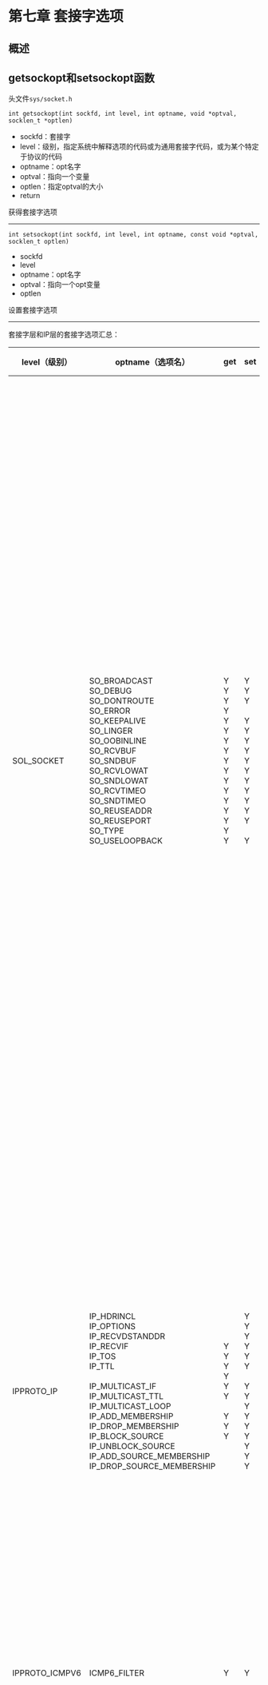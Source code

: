# 第七章 套接字选项



## 概述



## getsockopt和setsockopt函数

头文件`sys/socket.h`

`int getsockopt(int sockfd, int level, int optname, void *optval, socklen_t *optlen)`

- sockfd：套接字
- level：级别，指定系统中解释选项的代码或为通用套接字代码，或为某个特定于协议的代码
- optname：opt名字
- optval：指向一个变量
- optlen：指定optval的大小
- return

获得套接字选项

---

`int setsockopt(int sockfd, int level, int optname, const void *optval, socklen_t optlen)`

- sockfd
- level
- optname：opt名字
- optval：指向一个opt变量
- optlen

设置套接字选项

---

套接字层和IP层的套接字选项汇总：

| level（级别）            | optname（选项名）                                            | get                                                          | set                                                          | 说明                                                         | 标志                                                         | 数据类型                                                     |
| ------------------------ | ------------------------------------------------------------ | :----------------------------------------------------------- | ------------------------------------------------------------ | ------------------------------------------------------------ | ------------------------------------------------------------ | :----------------------------------------------------------- |
| SOL_SOCKET               | SO_BROADCAST<br>SO_DEBUG<br>SO_DONTROUTE<br>SO_ERROR<br>SO_KEEPALIVE<br>SO_LINGER<br>SO_OOBINLINE<br>SO_RCVBUF<br>SO_SNDBUF<br>SO_RCVLOWAT<br>SO_SNDLOWAT<br>SO_RCVTIMEO<br>SO_SNDTIMEO<br>SO_REUSEADDR<br>SO_REUSEPORT<br>SO_TYPE<br>SO_USELOOPBACK | Y<br>Y<br>Y<br>Y<br>Y<br>Y<br>Y<br>Y<br>Y<br>Y<br>Y<br>Y<br>Y<br>Y<br>Y<br>Y<br>Y | Y<br>Y<br>Y<br><br>Y<br>Y<br>Y<br>Y<br>Y<br>Y<br>Y<br>Y<br>Y<br>Y<br>Y<br><br>Y | - 允许发送广播数据报<br>- 开启调试跟踪<br>- 绕过外出路由表查询<br>- 获取待处理错误并清除<br>- 周期性测试连接是否仍存活<br>- 若有数据待发送则延迟关闭<br>- 让接收到的带外数据继续在线留存<br>- 接收缓冲区大小<br>- 发送缓冲区大小<br>- 接收缓冲区低水位标记<br>- 发送缓冲区低水位标记<br>- 接收超时<br>- 发送超时<br>- 允许重用本地地址<br>- 允许重用本地端口<br>- 取得套接字类型<br>- 路由套接字取得所发送数据的副本 | Y<br>Y<br>Y<br><br>Y<br><br>Y<br><br><br><br><br><br>Y<br>Y<br><br>Y<br>Y | int<br>int<br>int<br>int<br>int<br>linger<br>int<br>int<br>int<br>int<br>int<br>timeval<br>timeval<br>int<br>int<br>int<br>int |
| IPPROTO_IP               | IP_HDRINCL<br>IP_OPTIONS<br>IP_RECVDSTANDDR<br>IP_RECVIF<br>IP_TOS<br>IP_TTL<br><br>IP_MULTICAST_IF<br>IP_MULTICAST_TTL<br>IP_MULTICAST_LOOP<br>IP_ADD_MEMBERSHIP<br>IP_DROP_MEMBERSHIP<br>IP_BLOCK_SOURCE<br>IP_UNBLOCK_SOURCE<br>IP_ADD_SOURCE_MEMBERSHIP<br>IP_DROP_SOURCE_MEMBERSHIP | Y<br>Y<br>Y<br>Y<br>Y<br>Y<br><br>Y<br>Y<br>Y                | Y<br>Y<br>Y<br>Y<br>Y<br>Y<br><br>Y<br>Y<br>Y<br>Y<br>Y<br>Y<br>Y<br>Y<br>Y | - 随数据包含的IP首部<br>- IP首部选项<br>- 返回目的IP地址<br>- 返回接收接口索引<br>- 服务类型和优先权<br>- 存活时间<br><br>- 指定外出接口<br>- 指定外出TTL<br>- 指定是否环回<br>- 加入多播组<br>- 离开多播组<br>- 阻塞多播组<br>- 开通多播组<br>- 加入源特定多播组<br>- 离开源特定多播组 | Y<br><br>Y<br>Y<br><br>                                      | int<br>(见正文)<br>int<br>int<br>int<br>int<br><br>in_addr{}<br>u_char<br>u_char<br>ip_mreq{}<br>ip_mreq{}<br>ip_mreq_source{}<br>ip_mreq_source{}<br>ip_mreq_source{}<br>ip_mreq_source{} |
| IPPROTO_ICMPV6           | ICMP6_FILTER                                                 | Y                                                            | Y                                                            | - 指定待传递的ICMPv6消息类型                                 |                                                              | ivmp6_filter{}                                               |
| IPPROTO_IPV6             | IPV6_CHECKSUM<br>IPV6_DONTFRAG<br>IPV6_NEXTHOP<br>IPV6_PATHMTU<br>IPV6_RECVDSTOPTS<br>IPV6_RECVHOPLIMIT<br>IPV6_RECVHOPOPTS<br>IPV6_RECVPATHMTU<br>IPV6_RECVPKTINFO<br>IPV6_RECVRTHDR<br>IPV6_RECVTCLASS<br>IPV6_UNICAST_HOPS<br>IPV6_USE_MIN_MTU<br>IPV6_V60NLY<br>IPV6_XXX<br><br>IPV6_MULTICAST_IP<br>IPV6_MULTICAST_HOPS<br>IPV6_MULTICAST_LOOP<br>IPV6_JOIN_GROUP<br>IPV6_LEAVE_GROUP | Y<br>Y<br>Y<br>Y<br>Y<br>Y<br>Y<br>Y<br>Y<br>Y<br>Y<br>Y<br>Y<br>Y<br>Y<br><br>Y<br>Y<br>Y<br><br> | Y<br>Y<br>Y<br><br>Y<br>Y<br>Y<br>Y<br>Y<br>Y<br>Y<br>Y<br>Y<br>Y<br>Y<br><br>Y<br>Y<br>Y<br>Y<br>Y | - 用于原始套接字的校验和字段偏移<br>- 丢弃大的分组而非将其分片<br>- 指定下一跳地址<br>- 获取当前路径MTU<br>接收目的地址选项<br>- 接收单播跳限<br>- 接收步跳选项<br>- 接收路径MTU<br>- 接收分组信息<br>- 接收源路径<br>- 接收流通类型<br>- 默认单播跳限<br>- 使用最小MTU<br>- 禁止v4兼容<br>- 粘附性辅助数据<br><br>- 指定外出接口<br>- 指定外出跳限<br>- 指定是否环回<br>- 加入多播组<br>- 离开多播组 | <br>Y<br><br><br>Y<br>Y<br>Y<br>Y<br>Y<br>Y<br>Y<br>Y<br>Y<br>Y<br>Y<br>Y<br><br><br>Y<br><br><br> | int<br>int<br>sockaddr_in6{}<br>ip6_mtuinfo{}<br>int<br>int<br>int<br>int<br>int<br>int<br>int<br>int<br>int<br>int<br>(见正文)<br><br>u_int<br>int<br>u_int<br>ipv6_mreq{}<br>ipv6_mreq{} |
| IPPROTO_IP或IPPROTO_IPV6 | MCAST_JOIN_GROUP<br>MCAST_LEAVE_GROUP<br>MCAST_BLOCK_SOURCE<br>MCAST_UNBLOCK_SOURCE<br>MCAST_JOIN_SOURCE_GROUP<br>MCAST_LEAVE_SOURCE_GROUP |                                                              | Y<br>Y<br>Y<br>Y<br>Y<br>Y                                   | - 加入多播组<br>- 离开多播组<br>- 阻塞多播源<br>- 开通多播源<br>- 加入源特定多播组<br>- 离开源特定多播组 |                                                              | group_req{}<br>group_source_req{}<br>group_source_req{}<br>group_source_req{}<br>group_source_req{}<br>group_source_req{} |

传输层的套接字选项汇总：

| level（级别） | optname（选项名）                                            | get                                                          | set                                                          | 说明                                                         | 标志                                                         | 数据类型                                                     |
| ------------- | ------------------------------------------------------------ | ------------------------------------------------------------ | ------------------------------------------------------------ | ------------------------------------------------------------ | ------------------------------------------------------------ | ------------------------------------------------------------ |
| IPPROTO_TCP   | TCP_MAXSEG<br>TCP_NODELAY                                    | Y<br>Y                                                       | Y<br>Y                                                       | - TCP最大分节大小<br>- 禁止Nagle算法                         | <br>Y                                                        | int<br>int                                                   |
| IPPROTO_SCTP  | SCTP_ADAPTION_LAYER<br>SCTP_ASSOCINFO<br>SCTP_AUTOCLOSE<br>SCTP_DEFAULT_SEND_PARAM<br>SCTP_DISABLE_FRAGMENTS<br>SCTP_EVENTS<br>SCTP_GET_PEER_ADDR_INFO<br>SCTP_I_WANT_MAPPED_V4_ADDR<br>SCTP_INITMSG<br>SCTP_MAXBURST<br>SCTP_MAXSEG<br>SCTP_NODELAY<br>SCTP_PEER_ADDR_PARAMS<br>SCTP_PRIMARY_ADDR<br>SCTP_RTOINFO<br>SCTP_SET_PEER_PRIMARY_ADDR<br>SCTP_STATUS | Y<br>t<br>Y<br>Y<br>Y<br>Y<br>t<br>Y<br>Y<br>Y<br>Y<br>Y<br>t<br>t<br>t<br><br>t | Y<br>Y<br>Y<br>Y<br>Y<br>Y<br><br>Y<br>Y<br>Y<br>Y<br>Y<br>Y<br>Y<br>Y<br>Y<br> | - 适配层指示<br>- 检查并设置关联信息<br>- 自动关闭操作<br>- 默认发送参数<br>- SCTP分片<br>- 感兴趣事件的通知<br>- 获取对端地址状态<br>- 映射对端地址状态<br>- 映射的v4地址<br>- 默认的INIT参数<br>- 最大猝发大小<br>- 最大分片大小<br>- 禁止Nagle算法<br>- 对端地址参数<br>- 主目的地址<br>- RTO信息<br>- 对端的主目的地址<br>- 获取关联状态 | <br><br><br><br>Y<br><br><br>Y<br><br><br><br>Y<br><br><br><br><br> | sctp_setadaption{}<br>sctp_assocparams{}<br>int<br>sctp_sndrcvinfo{}<br>int<br>sctp_event_subscribe{}<br>sctp_paddrinfo{}<br>int<br>sctp_initmsg{}<br>int<br>int<br>int<br>sctp_paddrparams{}<br>sctp_setprim{}<br>sctp_rtoinfo{}<br>sctp_setpeerprim{}<br>sctp_status{} |



## 检查选项是否受支持并获取默认值

```c
#include "unp.h"
#include <netinet/tcp.h>

union val {
    int 						   i_val;
    long 						l_val;
    struct linger 		 linger_val;
    struct timeval    timeval_val;
} val;
static char *sock_str_flag(union val *, int);
static char *sock_str_int(union val *, int);
static char *sock_str_linger(union val *, int);
static char *sock_str_timeval(union val *, int);
struct sock_opts {
    const char *opt_str;
    int					opt_level;
    int 				opt_name;
    char			  *(*opt_val_str)(union val *, int);
} sock_opts[] = {
    { "SO_BROADCAST", SOL_SOCKET, SO_BROADCAST, sock_str_flag },
    { "SO_DEBUG", SOL_SOCKET, SO_DEBUG, sock_str_flag },
    { "SO_DONTROUTE", SOL_SOCKET, SO_DONTROUTE, sock_str_flag },
    { "SO_ERROR", SOL_SOCKET, SO_ERROR, sock_str_int },
    { "SO_KEEPALIVE", SOL_SOCKET, SO_KEEPAVLIE, sock_str_flag },
    { "SO_LINGER", SOL_SOCKET, SO_LINGER, sock_str_linger },
    { "SO_OOBINLINE", SOL_SOCKET, SO_OOBINLINE, sock_str_flag },
    { "SO_RCVBUF", SOL_SOCKET, SO_RCVBUF, sock_str_int },
    { "SO_SNDBUF", SOL_SOCKET, SO_SNDBUF, sock_str_int },
    { "SO_RCVLOWAT", SOL_SOCKET, SO_RCVLOWAT, sock_str_int },
    { "SO_SNDLOWAT", SOL_SOCKET, SO_SNDLOWAT, sock_str_int },
    { "SO_RCVTIMEO", SOL_SOCKET, SO_RCVTIMEO, sock_str_timeval },
    { "SO_SNDTIMEO", SOL_SOCKET, SO_SNDTIMEO, sock_str_timeval },
#ifdef SO_REUSEPORT
    { "SO_REUSEPORT", SOL_SOCKET, SO_REUSEPORT, sock_str_flag },
#else
    { "SO_RESUEPORT", 0, 0, NULL },
#endif
    { "SO_TYPE", SOL_SOCKET, SO_TYPE, sock_str_int },
    { "SO_USELOOPBACK", SOL_SOCKET, SO_USELOOPBACK, sock_str_flag },
    { "IP_TOS", IPPROTO_IP, IP_TOS, sock_str_int },
    { "IP_TTL", IPPROTO_IP, IP_TTL, sock_str_int },
    { "IPV6_DONTFRAG", IPPROTO_IPV6, IPV6_DONTGRAG, sock_str_flag },
    { "IPV6_UNICAST_HOPS", IPPROTO_IPV6, IPV6_UNICAST_HOPS, sock_str_int },
    { "IPV6_V6ONLY", IPPROTO_IPV6, IPV6_V6ONLY, sock_str_flag },
    { "TCP_MAXSEG", IPPROTO_TCP, TCP_MAXSEG, sock_str_int },
    { "TCP_NODELAY", IPPROTO_TCP, TCP_NODELAY, sock_str_flag },
    { "SCTP_AUTOCLOSE", IPPROTO_SCTP, SCTP_AUTOCLOSE, sock_str_int },
    { "SCTP_MAXBURST", IPPROTO_SCTP, SCTP_MAXBURST, sock_str_int },
    { "SCTP_MAXSEG", IPPROTO_SCTP, SCTP_MAXSEG, sock_str_int },
    { "SCTP_NODELAY", IPPROTO_SCTP, SCTP_DODELAY, sock_str_flag },
    { "NULL", 0, 0, NULL },
};

int
main(int argc, char **argv)
{
    int fd;
    socklen len;
    struct sock_opts *ptr;
    for (ptr = sock_opts; ptr->opt_str != NULL; ptr++) {
        printf("%s: ", ptr->opt_str);
        if (ptr->opt_val_str == NULL)
            printf("(undefined)\n");
        else {
            switch(ptr->opt_level) {
                case SOL_SOCKET:
                case IPPROTO_IP:
                case IPPROTO_TCP:
                    fd = Socket(AF_INET, SOCK_STREAM, 0);
                    break;
#iddef IPV6
                case IPPROTO_IPV6:
                    fd = Socket(AF_INET6, SOCK_STREAM, 0);
                    break;
#endif
#ifdef IPPROTO_SCTP
                case IPPROTO_SCTP:
                    fd = Socket(AF_INET, SOCK_SEQPACKET, IPPROTO_SCTP);
                    break;
#endif
                default:
                    err_quit("Can't create fd for level %d\n", ptr->opt_level);
				len = sizeof(val);
                if (getsockopt(fd, ptr->opt_level, ptr->opt_name, &val, &len) == -1) {
                    err_ret("getsockopt error");
                } else {
                    printf("default = %s\n", (*ptr->opt_val_str)(&val, len));
                }
                close(fd);
            }
        }
        exit(0);
    }
}
```



## 套接字状态

下面的套接字选项是由TCP已连接套接字从监听套接字继承来的：

- SO_DEBUG
- SO_DONTROUTE
- SO_KEEPALIVE
- SO_LINGER
- SO_OOBINLINE
- SO_RCVBUF
- SO_RCVLOWAT
- SO_SNDBUF
- SO_SNDLOWAT
- TCP_MAXSEG
- TCP_NODELAY



## 通用套接字选项

### SO_BROADCAST套接字选项

本选项开启或禁止进程发送广播信息的能力，应用进程在发送广播数据报之前必须设置本套接字选项。

### SO_DEBUG套接字选项

**仅由TCP支持**。当给一个TCP套接字开启本选项时，内核将为TCP在该套接字发送和接收的所有分组保留详细跟踪信息。

### SO_DONTROUTE套接字选项

外出的分组将绕过底层协议的正常路由机制，外出分组将被定向到适当的本地接口。

### SO_ERROR套接字选项

当一个套接字发生错误时，内核会将套接字的so_error（待处理错误， pending error）设置为格式`Exxx`的样式。内核以下面的方式之一立即通知进程这个错误：

- 如果进程阻塞在对该套接字的select调用上，那么无论是检查可读条件还是可写条件，select均返回并设置其中一个或所有两个条件。
- 如果进程使用信号驱动式`I/O`模型，那就给进程或进程组产生一个SIGIO信号。

### SO_KEEPALIVE套接字选项

给一个TCP套接字设置保持存活（keep-alive）选项后，如果2小时内在该套接字的任一方向上都没有数据交换，TCP就自动给对端发送一个保持存活探测分节（keep-alive probe）。它会导致以下三种情况之一：

- 对端以期望的ACK响应，在又经过2小时后，TCP将发送另一个探测分节。
- 对端以RST响应，它告知本端TCP：对端已崩溃且已重新启动；该套接字的待处理错误被设置为ECONNRESET，套接字本身被关闭。
- 对端对保持存活探测分节没有任何响应，该套接字的待处理错误就被设置为ETIMEOUT，套接字被关闭。

### SO_LINGER套接字选项

指定close函数对面向连接的协议如何操作，要求在用户进程与内核间传递如下结构：

头文件`sys/socket.h`

```c
struct linger {
    int l_onoff;
    int l_linger;
}
```

- `l-onoff`：
    - 0：关闭本选项，`l_linger`的值被忽略，close立即返回
    - 非0且`l_linger`为0：当close某个连接时TCP将中止该连接；即，TCP将丢弃保留在套接字发送缓冲区中的任何数据，并发送一个RST给对端，而没有通常的四分组连接终止序列
    - 非0且`l_linger`非0：当套接字关闭时内核将拖延一段时间，如果在发送缓冲区中仍残留有数据，那么进程将被投入睡眠，知道数据发送完且被确认或者延滞时间到
- `l_linger`：

检测各种TCP条件的方法：

| 情形                         | 对端进程崩溃                                                 | 对端主机崩溃                                                 | 对端主机不可达                                               |
| ---------------------------- | ------------------------------------------------------------ | ------------------------------------------------------------ | ------------------------------------------------------------ |
| 本端TCP正主动发送数据        | 对端TCP发送一个FIN，这通过使用select判断可读条件立即能检测出来。如果本端TCP发送另外一个分节，对端TCP就以RST响应。如果本端TCP收到RST之后应用进程仍试图写套接字，我们的套接字实现就给该进程发送一个SIGPIPE信号 | 本端TCP将超时，且套接字的待处理错误被设置为ETIMEDOUT         | 本端TCP将超时，且套接字的待处理错误被设置为EHOSTUNREACH      |
| 本端TCP正主动接收数据        | 对端TCP将发送一个FIN，我们将把它作为一个（可能是过早地）EOF读入 | 我们将停止接收数据                                           | 我们将停止接收数据                                           |
| 连接空闲，保持存活选项已设置 | 对端TCP发送一个FIN，这通过使用select判断可读条件立即能检测出来 | 在毫无动静2小时后，发送9个保持存活探测分节，然后套接字的待处理错误被设置为ETIMEDOUT | 在毫无动静2小时后，发送9个保持存活探测分节，然后套接字的待处理错误被设置为EHOSTUNREACH |
| 连接空闲，保持存活选项未设置 | 对端TCP发送一个FIN，这通过使用select判断可读条件立即能检测出来 | 无                                                           | 无                                                           |

![7-7](res/7-7.png)

![7-8](res/7-8.png)

![7-9](res/7-9.png)

![7-10](res/7-10.png)

![7-11](res/7-11.png)

shutdown和SO_LINGER各种情况的总结：

| 函数                              | 说明                                                         |
| --------------------------------- | ------------------------------------------------------------ |
| shutdown, SHUT_RD                 | 在套接字上不能再发出接收请求；进程仍可往套接字发送数据；套接字接收缓冲区中所有数据被丢弃；再接收到的任何数据由TCP丢弃；对套接字发送缓冲区没有任何影响。 |
| shutdown, SHUT_WR                 | 在套接字上不能再发出发送请求；进程仍可从套接诶子接收数据；套接字发送缓冲区中的内容被发送到对端，后跟正常的TCP连接终止序列（即发送FIN）；对套接字接收缓冲区无任何影响。 |
| close, l_onoff = 0（默认情况）    |                                                              |
| close, l_onoff = 1, l_linger = 0  |                                                              |
| close, l_onoff = 1, l_linger != 0 |                                                              |

